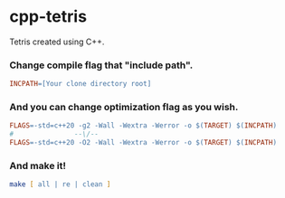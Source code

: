 # cpp-tetris
Tetris created using C++.

### Change compile flag that "include path".
```Makefile
INCPATH=[Your clone directory root]
```

### And you can change optimization flag as you wish.
```Makefile
FLAGS=-std=c++20 -g2 -Wall -Wextra -Werror -o $(TARGET) $(INCPATH)
#               --\/--
FLAGS=-std=c++20 -O2 -Wall -Wextra -Werror -o $(TARGET) $(INCPATH)
```

### And make it!
```zsh
make [ all | re | clean ]
```
